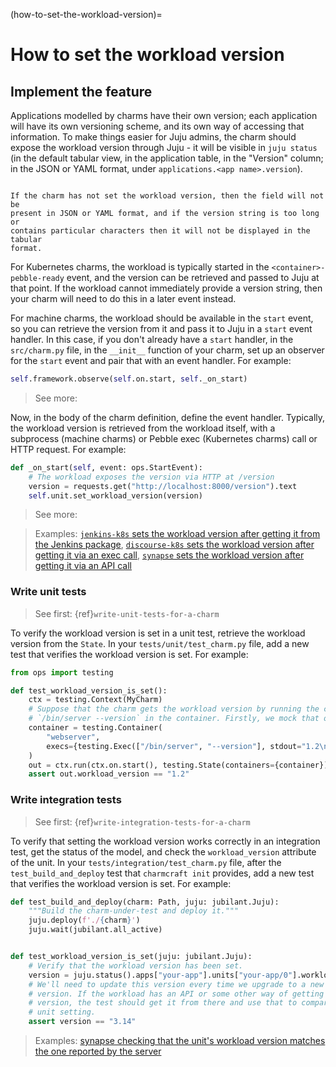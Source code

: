 (how-to-set-the-workload-version)=
# How to set the workload version

## Implement the feature

Applications modelled by charms have their own version; each application
will have its own versioning scheme, and its own way of accessing that
information. To make things easier for Juju admins, the charm should expose the
workload version through Juju - it will be visible in `juju status` (in the
default tabular view, in the application table, in the "Version" column; in the
JSON or YAML format, under `applications.<app name>.version`).

```{note}

If the charm has not set the workload version, then the field will not be
present in JSON or YAML format, and if the version string is too long or
contains particular characters then it will not be displayed in the tabular
format.
```

For Kubernetes charms, the workload is typically started in the
`<container>-pebble-ready` event, and the version can be retrieved and passed
to Juju at that point. If the workload cannot immediately provide a version
string, then your charm will need to do this in a later event instead.

For machine charms, the workload should be available in the `start` event, so
you can retrieve the version from it and pass it to Juju in a `start` event
handler. In this case, if you don't already have a `start` handler, in the
`src/charm.py` file, in the `__init__` function of your charm, set up an
observer for the `start` event and pair that with an event handler. For example:

```python
self.framework.observe(self.on.start, self._on_start)
```

> See more: [](ops.StartEvent)

Now, in the body of the charm definition, define the event handler. Typically,
the workload version is retrieved from the workload itself, with a subprocess
(machine charms) or Pebble exec (Kubernetes charms) call or HTTP request. For
example:

```python
def _on_start(self, event: ops.StartEvent):
    # The workload exposes the version via HTTP at /version
    version = requests.get("http://localhost:8000/version").text
    self.unit.set_workload_version(version)
```

> See more: [](ops.Unit.set_workload_version)

> Examples: [`jenkins-k8s` sets the workload version after getting it from the Jenkins package](https://github.com/canonical/jenkins-k8s-operator/blob/29e9b652714bd8314198965c41a60f5755dd381c/src/charm.py#L115), [`discourse-k8s` sets the workload version after getting it via an exec call](https://github.com/canonical/discourse-k8s-operator/blob/f523b29f909c69da7b9510b581dfcc2309698222/src/charm.py#L581), [`synapse` sets the workload version after getting it via an API call](https://github.com/canonical/synapse-operator/blob/778bcd414644c922373d542a304be14866835516/src/charm.py#L265)

### Write unit tests

> See first: {ref}`write-unit-tests-for-a-charm`

To verify the workload version is set in a unit test, retrieve the workload
version from the `State`. In your `tests/unit/test_charm.py` file, add a
new test that verifies the workload version is set. For example:

```python
from ops import testing

def test_workload_version_is_set():
    ctx = testing.Context(MyCharm)
    # Suppose that the charm gets the workload version by running the command
    # `/bin/server --version` in the container. Firstly, we mock that out:
    container = testing.Container(
        "webserver",
        execs={testing.Exec(["/bin/server", "--version"], stdout="1.2\n")},
    )
    out = ctx.run(ctx.on.start(), testing.State(containers={container}))
    assert out.workload_version == "1.2"
```

### Write integration tests

> See first: {ref}`write-integration-tests-for-a-charm`

To verify that setting the workload version works correctly in an integration test, get the status
of the model, and check the `workload_version` attribute of the unit. In your
`tests/integration/test_charm.py` file, after the `test_build_and_deploy` test
that `charmcraft init` provides, add a new test that verifies the workload
version is set. For example:

```python
def test_build_and_deploy(charm: Path, juju: jubilant.Juju):
    """Build the charm-under-test and deploy it."""
    juju.deploy(f'./{charm}')
    juju.wait(jubilant.all_active)


def test_workload_version_is_set(juju: jubilant.Juju):
    # Verify that the workload version has been set.
    version = juju.status().apps["your-app"].units["your-app/0"].workload_status.version
    # We'll need to update this version every time we upgrade to a new workload
    # version. If the workload has an API or some other way of getting the
    # version, the test should get it from there and use that to compare to the
    # unit setting.
    assert version == "3.14"
```

<!---
No "see more" link: this is not currently documented in the pylibjuju docs.
-->

> Examples: [synapse checking that the unit's workload version matches the one reported by the server](https://github.com/canonical/synapse-operator/blob/778bcd414644c922373d542a304be14866835516/tests/integration/test_charm.py#L139)

